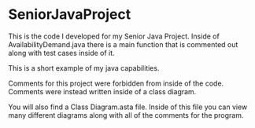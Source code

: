 # SeniorJavaProject

This is the code I developed for my Senior Java Project.
Inside of AvailabilityDemand.java there is a main function that is commented out along with test cases inside of it.

This is a short example of my java capabilities.

Comments for this project were forbidden from inside of the code.
Comments were instead written inside of a class diagram.

You will also find a Class Diagram.asta file.
Inside of this file you can view many different diagrams along with all of the comments for the program.
